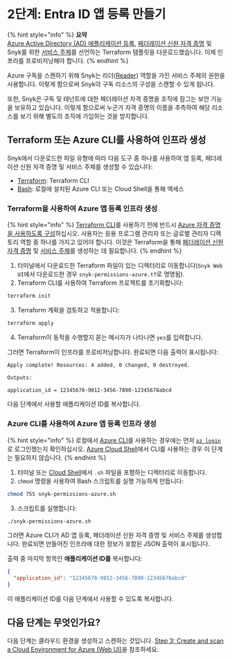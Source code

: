 # 2단계: Entra ID 앱 등록 만들기

{% hint style="info" %}
**요약**\
[Azure Active Directory (AD) 애플리케이션 등록](https://learn.microsoft.com/en-us/azure/active-directory/develop/app-objects-and-service-principals#application-registration), [페더레이션 신원 자격 증명](https://learn.microsoft.com/en-us/azure/active-directory/develop/workload-identity-federation) 및 Snyk를 위한 [서비스 주체](https://learn.microsoft.com/en-us/azure/active-directory/develop/app-objects-and-service-principals#service-principal-object)를 선언하는 Terraform 템플릿을 다운로드했습니다. 이제 인프라를 프로비저닝해야 합니다.
{% endhint %}

Azure 구독을 스캔하기 위해 Snyk는 리더([Reader](https://learn.microsoft.com/en-us/azure/role-based-access-control/built-in-roles#reader)) 역할을 가진 서비스 주체의 권한을 사용합니다. 이렇게 함으로써 Snyk이 구독 리소스의 구성을 스캔할 수 있게 됩니다.

또한, Snyk은 구독 및 테넌트에 대한 페더레이션 자격 증명을 조직에 잠그는 보안 기능을 보유하고 있습니다. 이렇게 함으로써 누군가 자격 증명의 이름을 추측하여 해당 리소스를 보기 위해 별도의 조직에 가입하는 것을 방지합니다.

## Terraform 또는 Azure CLI를 사용하여 인프라 생성

Snyk에서 다운로드한 파일 유형에 따라 다음 도구 중 하나를 사용하여 앱 등록, 페더레이션 신원 자격 증명 및 서비스 주체를 생성할 수 있습니다:

* [Terraform](step-2-create-the-azure-ad-app-registration.md#create-azure-app-registration-infrastructure-using-terraform): Terraform CLI
* [Bash](step-2-create-the-azure-ad-app-registration.md#create-azure-app-registration-infrastructure-using-the-azure-cli): 로컬에 설치된 Azure CLI 또는 Cloud Shell을 통해 액세스

### Terraform을 사용하여 Azure 앱 등록 인프라 생성

{% hint style="info" %}
[Terraform CLI](https://www.terraform.io/downloads)를 사용하기 전에 반드시 [Azure 자격 증명을 사용하도록 구성](https://registry.terraform.io/providers/hashicorp/azuread/latest/docs#authenticating-to-azure-active-directory)하십시오. 사용자는 응용 프로그램 관리자 또는 글로벌 관리자 디렉토리 역할 중 하나를 가지고 있어야 합니다. 이것은 Terraform을 통해 [페더레이션 신원 자격 증명](https://registry.terraform.io/providers/hashicorp/azuread/latest/docs/resources/application_federated_identity_credential#api-permissions) 및 [서비스 주체](https://registry.terraform.io/providers/hashicorp/azuread/latest/docs/resources/service_principal)를 생성하는 데 필요합니다.
{% endhint %}

1. 터미널에서 다운로드한 Terraform 파일이 있는 디렉터리로 이동합니다(`Snyk Web UI`에서 다운로드한 경우 `snyk-permissions-azure.tf`로 명명됨).
2. Terraform CLI를 사용하여 Terraform 프로젝트를 초기화합니다:

```bash
terraform init
```

3. Terraform 계획을 검토하고 적용합니다:

```bash
terraform apply
```

4. Terraform이 동작을 수행할지 묻는 메시지가 나타나면 `yes`를 입력합니다.

그러면 Terraform이 인프라를 프로비저닝합니다. 완료되면 다음 출력이 표시됩니다:

```bash
Apply complete! Resources: 4 added, 0 changed, 0 destroyed.

Outputs:

application_id = 12345678-9012-3456-7890-12345678abcd
```

다음 단계에서 사용할 애플리케이션 ID를 복사합니다.

### Azure CLI를 사용하여 Azure 앱 등록 인프라 생성

{% hint style="info" %}
로컬에서 [Azure CLI](https://learn.microsoft.com/en-us/cli/azure/install-azure-cli)를 사용하는 경우에는 먼저 [`az login`](https://learn.microsoft.com/en-us/cli/azure/authenticate-azure-cli)로 로그인했는지 확인하십시오. [Azure Cloud Shell](https://portal.azure.com/#cloudshell/)에서 CLI를 사용하는 경우 이 단계는 필요하지 않습니다.
{% endhint %}

1. 터미널 또는 [Cloud Shell](https://portal.azure.com/#cloudshell/)에서 `.sh` 파일을 포함하는 디렉터리로 이동합니다.
2. `chmod` 명령을 사용하여 Bash 스크립트를 실행 가능하게 만듭니다:

```bash
chmod 755 snyk-permissions-azure.sh
```

3. 스크립트를 실행합니다:

```bash
./snyk-permissions-azure.sh
```

그러면 Azure CLI가 AD 앱 등록, 페더레이션 신원 자격 증명 및 서비스 주체를 생성합니다. 완료되면 만들어진 인프라에 대한 정보가 포함된 JSON 출력이 표시됩니다.

출력 중 마지막 항목인 **애플리케이션 ID를** 복사합니다:

```json
{
  "application_id": "12345678-9012-3456-7890-12345678abcd"
}
```

이 애플리케이션 ID를 다음 단계에서 사용할 수 있도록 복사합니다.

## 다음 단계는 무엇인가요?

다음 단계는 클라우드 환경을 생성하고 스캔하는 것입니다. [Step 3: Create and scan a Cloud Environment for Azure (Web UI)](step-3-create-and-scan-a-snyk-cloud-environment-for-azure-web-ui.md)을 참조하세요.
